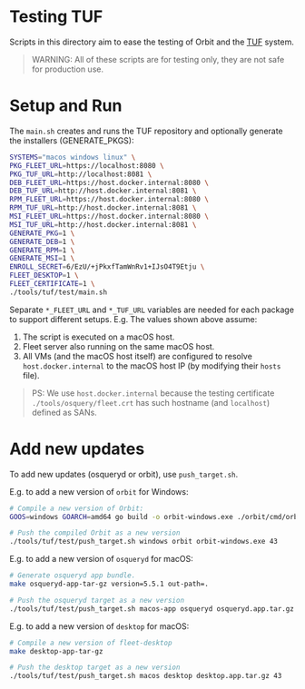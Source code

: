 # Testing TUF

Scripts in this directory aim to ease the testing of Orbit and the [TUF](https://theupdateframework.io/) system.

> WARNING: All of these scripts are for testing only, they are not safe for production use.

# Setup and Run

The `main.sh` creates and runs the TUF repository and optionally generate the installers (GENERATE_PKGS):
```sh
SYSTEMS="macos windows linux" \
PKG_FLEET_URL=https://localhost:8080 \
PKG_TUF_URL=http://localhost:8081 \
DEB_FLEET_URL=https://host.docker.internal:8080 \
DEB_TUF_URL=http://host.docker.internal:8081 \
RPM_FLEET_URL=https://host.docker.internal:8080 \
RPM_TUF_URL=http://host.docker.internal:8081 \
MSI_FLEET_URL=https://host.docker.internal:8080 \
MSI_TUF_URL=http://host.docker.internal:8081 \
GENERATE_PKG=1 \
GENERATE_DEB=1 \
GENERATE_RPM=1 \
GENERATE_MSI=1 \
ENROLL_SECRET=6/EzU/+jPkxfTamWnRv1+IJsO4T9Etju \
FLEET_DESKTOP=1 \
FLEET_CERTIFICATE=1 \
./tools/tuf/test/main.sh
```

Separate `*_FLEET_URL` and `*_TUF_URL` variables are needed for each package to support different setups.
E.g. The values shown above assume:
1. The script is executed on a macOS host.
2. Fleet server also running on the same macOS host.
3. All VMs (and the macOS host itself) are configured to resolve `host.docker.internal` to the macOS host IP (by modifying their `hosts` file).

> PS: We use `host.docker.internal` because the testing certificate `./tools/osquery/fleet.crt`
> has such hostname (and `localhost`) defined as SANs.

# Add new updates

To add new updates (osqueryd or orbit), use `push_target.sh`.

E.g. to add a new version of `orbit` for Windows:
```sh
# Compile a new version of Orbit:
GOOS=windows GOARCH=amd64 go build -o orbit-windows.exe ./orbit/cmd/orbit

# Push the compiled Orbit as a new version
./tools/tuf/test/push_target.sh windows orbit orbit-windows.exe 43
```

E.g. to add a new version of `osqueryd` for macOS:
```sh
# Generate osqueryd app bundle.
make osqueryd-app-tar-gz version=5.5.1 out-path=.

# Push the osqueryd target as a new version
./tools/tuf/test/push_target.sh macos-app osqueryd osqueryd.app.tar.gz 5.5.1
```

E.g. to add a new version of `desktop` for macOS:
```sh
# Compile a new version of fleet-desktop
make desktop-app-tar-gz

# Push the desktop target as a new version
./tools/tuf/test/push_target.sh macos desktop desktop.app.tar.gz 43
```